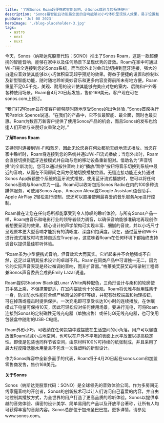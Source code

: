 ```yaml
---
title: '了解Sonos Roam超便携式智能音响，让Sonos体验与您畅快随行'
description: 'Sonos最智能且功能最全面的音响能够以小巧体积呈现惊人效果，易于设置和控制，在卓越、轻巧且耐用的设计中融入了新颖的创新功能。'
pubDate: 'Jul 08 2023'
heroImage: './blog-placeholder-3.jpg'
tags:
  - astro
  - next
  - nuxt
---
```


今天，Sonos（纳斯达克股票代码：SONO）推出了Sonos Roam，这是一款超便携的智能音响，能够在家中以及任何场景下呈现优秀的音效。Roam在家中可通过Wi-Fi完全连接到您的Sonos系统，而当您外出时会自动切换到蓝牙连接，强大的自适应音效使其能够以小巧体积呈现超乎预期的效果。得益于便捷的设置和控制以及新型智能功能，随时随地聆听美妙音乐和更多内容变得前所未有地方便。Roam重量不足0.5千克，美观、耐用的设计使其能够完美应对您的室内、后院和户外等各种使用场景。Roam自4月20日起发售，售价169美元。客户现在可在sonos.com上预订。

“我们打造Roam旨在使客户能够随时随地享受Sonos的出色体验，”Sonos首席执行官Patrick Spence说道。“在我们的产品中，它不仅最智能、最全面，同时也最实惠。Roam为数百万新客户提供了使用Sonos产品的机会，而且Sonos的发布也恰逢人们开始与亲朋好友重聚之时。”

**了解Sonos Roam**

支持同时连接到Wi-Fi和蓝牙，因此无论您身在何处都能无缝地流式播放。当您在家中聆听时，Roam将连接到您的系统并通过Wi-Fi流式播放；当您外出时，Roam会直接切换到蓝牙连接模式并自动与您的移动设备重新配对。借助名为“声音切换”的全新功能，您可以通过按住音响上的“播放/暂停”按钮将音乐切换到系统中最近的音响，从而在不同房间之间方便地切换播放位置。无缝连接功能还支持通过Sonos App解锁整个系统的蓝牙流式播放，使用蓝牙流式播放时，您可以将任何Sonos音响与Roam并为一组。Roam可以收听包括Sonos Radio在内的100多种流媒体服务，可使用Sonos App、Amazon Alexa或Google Assistant语音助手、Apple AirPlay 2轻松进行控制，您还可以直接使用最喜爱的音乐服务App进行控制。

Roam旨在让您在任何场所都能享受到令人惊叹的聆听体验。与所有Sonos产品一样，Roam由音乐和电影行业的领导者倾力调音，以确保音响能够准确地再现创作者想要呈现的效果。精心设计的声学架构可实现丰富、细腻的音效，并以小巧尺寸呈现原本更大型音响才能拥有的清晰度、深度和饱满度。现在，通过蓝牙和Wi-Fi进行流式播放时均支持自适应Trueplay，这意味着Roam在任何环境下都始终支持调音以提供最佳聆听体验。

“Roam虽为小型便携式音响，但音效宏大而真实。它听起来并不会勉强或不自然，这足以证明其技术设计的卓越不凡。Roam在同类产品中可谓独一无二，因为它的实际声音表现是经过微调的音响，而非扩音器。”格莱美奖获奖母带录制工程师兼Sonos声音委员会成员Emily Lazar说道。

Roam提供Shadow Black或Lunar White两种配色，三角形设计与柔和的轮廓使其手感上乘，不但携带舒适，在室内摆放也十分美观。Roam将优雅与耐用性集于一身，防尘防水性能符合经严格测试的IP67等级，并配有硅胶端盖和物理按钮，可在掉落或撞击时提供保护。一次充电即可享受长达10小时的连续播放，在休眠模式下电量可保持10天，因此可轻松应对任何使用场景。要进行充电，可将Roam连接到Sonos的定制磁性无线充电器（单独出售）或任何Qi无线充电器，也可使用包装盒中随附的USB-C电缆。

Roam外形小巧，可收纳在任何包袋中或摆放在生活空间的小角落。用户可以竖直放置Roam以减小占地空间，也可以在户外不平坦的表面上水平放置以提高稳定性。即使是包装也同样节省空间，由原材料100%可持续的纸张制成，并且采用了最大程度降低墨水用量且不包含一次性塑料的新型设计。

作为Sonos阵容中全新多面手的代表，Roam将于4月20日起在sonos.com和加盟零售商发售，售价169美元。

**关于Sonos**

Sonos（纳斯达克股票代码：SONO）是全球领先的音效体验公司。作为多房间无线家庭音响的开创者，Sonos的创新技术可以让人们访问自己喜爱的内容，并自由地控制其播放方式，为全世界的用户打造了更高品质的聆听体验。Sonos以提供卓越的音效体验、缜密的设计美学、简单易用的产品以及开放平台著称，让所有人均可获得丰富的音频内容。Sonos总部位于加州圣巴巴拉。更多详情，请参见www.sonos.com。

